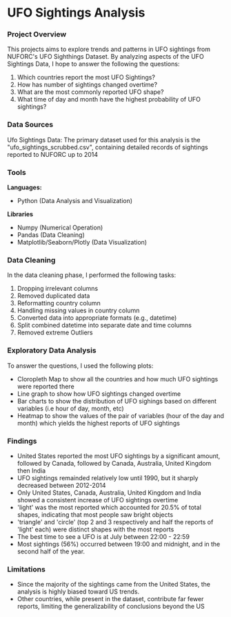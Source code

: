 # UFO Sightings Analysis

### Project Overview
This projects aims to explore trends and patterns in UFO sightings from NUFORC's UFO Sighthings Dataset. By analyzing aspects of the UFO Sightings Data, I hope to answer the following the questions:

1. Which countries report the most UFO Sightings?
2. How has number of sightings changed overtime?
3. What are the most commonly reported UFO shape?
4. What time of day and month have the highest probability of UFO sightings?

### Data Sources

Ufo Sightings Data: The primary dataset used for this analysis is the "ufo_sightings_scrubbed.csv", containing detailed records of sightings reported to NUFORC up to 2014

### Tools
**Languages:**
* Python (Data Analysis and Visualization)

**Libraries**
* Numpy (Numerical Operation)
* Pandas (Data Cleaning)
* Matplotlib/Seaborn/Plotly (Data Visualization)

### Data Cleaning
In the data cleaning phase, I performed the following tasks:
1. Dropping irrelevant columns
2. Removed duplicated data
3. Reformatting country column
4. Handling missing values in country column
5. Converted data into appropriate formats (e.g., datetime)
6. Split combined datetime into separate date and time columns
7. Removed extreme Outliers

### Exploratory Data Analysis
To answer the questions, I used the following plots:
* Cloropleth Map to show all the countries and how much UFO sightings were reported there
* Line graph to show how UFO sightings changed overtime
* Bar charts to show the distribution of UFO sighings based on different variables (i.e hour of day, month, etc)
* Heatmap to show the values of the pair of variables (hour of the day and month) which yields the highest reports of UFO sightings

### Findings
* United States reported the most UFO sightings by a significant amount, followed by Canada, followed by Canada, Australia, United Kingdom then India
* UFO sightings remainded relatively low until 1990, but it sharply decreased between 2012-2014
* Only United States, Canada, Australia, United Kingdom and India showed a consistent increase of UFO sightings overtime
* 'light' was the most reported which accounted for 20.5% of total shapes, indicating that most people saw bright objects
* 'triangle' and 'circle' (top 2 and 3 respectively and half the reports of 'light' each) were distinct shapes with the most reports
* The best time to see a UFO is at July between 22:00 - 22:59
* Most sightings (56%) occurred between 19:00 and midnight, and in the second half of the year.

### Limitations
* Since the  majority of the sightings came from the United States, the analysis is highly biased toward US trends.
* Other countries, while present in the dataset, contribute far fewer reports, limiting the generalizability of conclusions beyond the US
